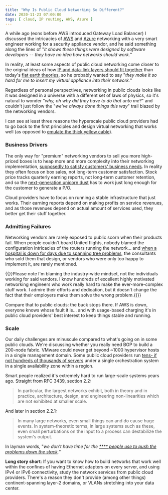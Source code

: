 ```yaml
---
title: "Why Is Public Cloud Networking So Different?"
date: 2020-11-23 07:00:00
tags: [ cloud, IP routing, AWS, Azure ]
---
```

A while ago (eons before AWS introduced Gateway Load Balancer) I discussed the intricacies of [AWS](https://blog.ipspace.net/2020/05/aws-networking-101.html) and [Azure](https://blog.ipspace.net/2020/05/azure-networking-101.html) networking with a very smart engineer working for a security appliance vendor, and he said something along the lines of "_it shows these things were designed by software developers -- they have no idea how networks should work._" 

In reality, at least some aspects of public cloud networking come closer to the original ideas of how [IP and data-link layers should fit together](https://blog.ipspace.net/2015/05/reinventing-clns-with-l3-only-forwarding.html) than today's [flat earth theories](https://blog.ipspace.net/2020/04/stupidity-stretched-vlan.html), so he probably wanted to say "_they make it so hard for me to insert my virtual appliance into their network._"
<!--more-->
Regardless of personal perspectives, networking in public clouds looks like it was designed in a universe with a different set of laws of physics, so it's natural to wonder "_why, oh why did they have to do that unto me?_" and couldn't just follow the "_we've always done things this way_" trail blazed by the networking vendors.

I can see at least three reasons the hyperscale public cloud providers had to go back to the first principles and design virtual networking that works well (as opposed to [emulate the thick yellow cable](https://blog.ipspace.net/2015/02/lets-get-rid-of-thick-yellow-cable.html)).

### Business Drivers

The only way for "premium" networking vendors to sell you more high-priced boxes is to heap more and more complexity into their networking implementation, [supposedly to satisfy customers' business needs](https://blog.ipspace.net/2020/09/business-needs-excuses.html). In reality they often focus on box sales, not long-term customer satisfaction. Stock price tracks quarterly earning reports, not long-term customer retention, and so the [next-generation unicorn dust](https://blog.ipspace.net/2020/02/be-careful-when-using-new-features.html) has to work just long enough for the customer to generate a P/O.

Cloud providers have to focus on running a stable infrastructure that just works. Their earning reports depend on making profits on service revenues, and as those revenues depend on actual amount of services used, they better get their stuff together.

### Admitting Failures

Networking vendors are rarely exposed to public scorn when their products fail. When people couldn't board United flights, nobody blamed the configuration intricacies of the routers running the network... and [when a hospital is down for days due to spanning tree problems](https://www.computerworld.com/article/2581420/all-systems-down.html), the consultants who sold them that design, or vendors who were only too happy to implement it, are rarely mentioned.

{{<note>}}Please note I'm blaming the industry-wide mindset, not the individuals working for said vendors. I know hundreds of excellent highly motivated networking engineers who work really hard to make the ever-more-complex stuff work. I admire their efforts and dedication, but it doesn't change the fact that their employers make them solve the wrong problem.{{</note>}}

Compare that to public clouds: the buck stops there. If AWS is down, everyone knows whose fault it is... and with usage-based charging it's in public cloud providers' best interest to keep things stable and running.

### Scale

Our daily challenges are minuscule compared to what's going on in some public clouds. We're discussing whether you really need BGP to build a 200-node fabric. VMware could never get beyond ~1000 hypervisor hosts in a single management domain. Some public cloud providers run [tens- if not hundreds of thousands of servers](https://www.lastweekinaws.com/blog/why-aws-announces-regions-in-advance/) under a single orchestration system in a single availability zone within a region.

Smart people realized it's extremely hard to run large-scale systems years ago. Straight from RFC 3439, section 2.2:

> In particular, the largest networks exhibit, both in theory and in practice, architecture, design, and engineering non-linearities which are not exhibited at smaller scale.  

And later in section 2.2.1:

> In many large networks, even small things can and do cause huge events. In system-theoretic terms, in large systems such as these, even small perturbations on the input to a process can destabilize the system's output.

In layman words, "_we don't have time for the [**** people use to push the problems down the stack](https://blog.ipspace.net/2013/04/this-is-what-makes-networking-so-complex.html)._"

**Long story short**: If you want to know how to build networks that work well within the confines of having Ethernet adapters on every server, and using IPv4 or IPv6 connectivity, study the network services from public cloud providers. There's a reason they don't provide (among other things) continent-spanning layer-2 domains, or VLANs stretching into your data center. 
